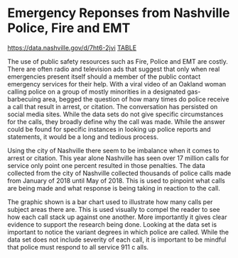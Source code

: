 # Emergency Reponses from Nashville Police, Fire and EMT

 https://data.nashville.gov/d/7ht6-2jvi
[TABLE](https://data.nashville.gov/d/7ht6-2jvi)

The use of public safety resources such as Fire, Police and EMT are costly. There are often radio and television ads that 
suggest that only when real emergencies present itself should a member of the public contact emergency services for their 
help. With a viral video of an Oakland woman calling police on a group of mostly minorities in a designated gas-barbecuing 
area, begged the question of how many times do police receive a call that result in arrest, or citation. The conversation has 
persisted on social media sites. While the data sets do not give specific circumstances for the calls, they broadly define why 
the call was made. While the answer could be found for specific instances in looking up police reports and statements, it 
would be a long and tedious process. 

Using the city of Nashville there seem to be imbalance when it comes to arrest or citation. This year alone Nashville has seen 
over 17 million calls for service only point one percent resulted in those penalties. The data collected from the city of 
Nashville collected thousands of police calls made from January of 2018 until May of 2018. This is used to pinpoint what calls 
are being made and what response is being taking in reaction to the call. 

The graphic shown is a bar chart used to illustrate how many calls per subject areas there are. This is used visually to 
compel the reader to see how each call stack up against one another. More importantly it gives clear evidence to support the 
research being done. Looking at the data set is important to notice the variant degrees in which police are called. While the 
data set does not include severity of each call, it is important to be mindful that police must respond to all service 911 c
alls. 


